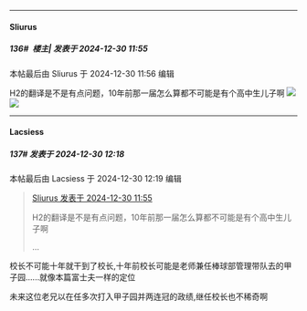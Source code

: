 ﻿
*****

####  Sliurus  
##### 136#         楼主| 发表于 2024-12-30 11:55

 本帖最后由 Sliurus 于 2024-12-30 11:56 编辑 

H2的翻译是不是有点问题，10年前那一届怎么算都不可能是有个高中生儿子啊
<img src="https://hi77-overseas.mangafuna.xyz/h2/a4e69/1658503063180080.webp.c1500x.webp" referrerpolicy="no-referrer">
<img src="https://hi77-overseas.mangafuna.xyz/h2/a4e69/1658503064990135.webp.c1500x.webp" referrerpolicy="no-referrer">


*****

####  Lacsiess  
##### 137#       发表于 2024-12-30 12:18

 本帖最后由 Lacsiess 于 2024-12-30 12:19 编辑 
<blockquote><a href="httphttps://bbs.saraba1st.com/2b/forum.php?mod=redirect&amp;goto=findpost&amp;pid=67061425&amp;ptid=2204626" target="_blank">Sliurus 发表于 2024-12-30 11:55</a>

H2的翻译是不是有点问题，10年前那一届怎么算都不可能是有个高中生儿子啊

 ...</blockquote>
校长不可能十年就干到了校长,十年前校长可能是老师兼任棒球部管理带队去的甲子园......就像本篇富士夫一样的定位

未来这位老兄以在任多次打入甲子园并两连冠的政绩,继任校长也不稀奇啊

